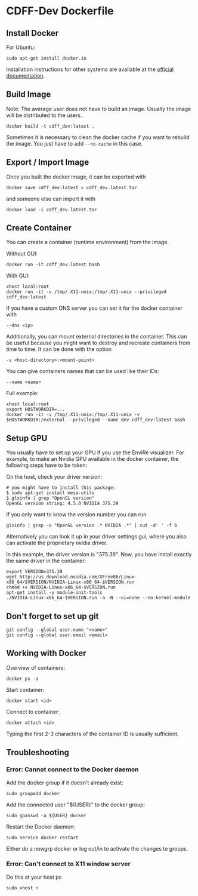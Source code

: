 # CDFF-Dev Dockerfile

## Install Docker

For Ubuntu:

    sudo apt-get install docker.io

Installation instructions for other systems are available at the
[official documentation](https://docs.docker.com/engine/installation/).

## Build Image

Note: The average user does not have to build an image. Usually the image will
be distributed to the users.

    docker build -t cdff_dev:latest .

Sometimes it is necessary to clean the docker cache if you want to rebuild the
image. You just have to add `--no-cache` in this case.

## Export / Import Image

Once you built the docker image, it can be exported with

    docker save cdff_dev:latest > cdff_dev.latest.tar

and someone else can import it with

    docker load -i cdff_dev.latest.tar

## Create Container

You can create a container (runtime environment) from the image.

Without GUI:

    docker run -it cdff_dev:latest bash

With GUI:

    xhost local:root
    docker run -it -v /tmp/.X11-unix:/tmp/.X11-unix --privileged cdff_dev:latest

If you have a custom DNS server you can set it for the docker container with

    --dns <ip>

Additionally, you can mount external directories in the container. This can
be useful because you might want to destroy and recreate containers from time
to time. It can be done with the option

    -v <host-directory>:<mount-point>

You can give containers names that can be used like their IDs:

    --name <name>

Full example:

    xhost local:root
    export HOSTWORKDIR=...
    docker run -it -v /tmp/.X11-unix:/tmp/.X11-unix -v $HOSTWORKDIR:/external --privileged --name dev cdff_dev:latest bash

## Setup GPU

You usually have to set up your GPU if you use the EnviRe visualizer. For
example, to make an Nvidia GPU available in the docker container, the following
steps have to be taken:

On the host, check your driver version:

    # you might have to install this package:
    $ sudo apt-get install mesa-utils
    $ glxinfo | grep "OpenGL version"
    OpenGL version string: 4.5.0 NVIDIA 375.39

If you only want to know the version number you can run

    glxinfo | grep -o "OpenGL version .* NVIDIA .*" | cut -d' ' -f 6

Alternatively you can look it up in your driver settings gui, where you also can activate the proprietary nvidia driver.

In this example, the driver version is "375.39". Now, you have install exactly
the same driver in the container:

    export VERSION=375.39
    wget http://us.download.nvidia.com/XFree86/Linux-x86_64/$VERSION/NVIDIA-Linux-x86_64-$VERSION.run
    chmod +x NVIDIA-Linux-x86_64-$VERSION.run
    apt-get install -y module-init-tools
    ./NVIDIA-Linux-x86_64-$VERSION.run -a -N --ui=none --no-kernel-module

## Don't forget to set up git

    git config --global user.name "<name>"
    git config --global user.email <email>

## Working with Docker

Overview of containers:

    docker ps -a

Start container:

    docker start <id>

Connect to container:

    docker attach <id>

Typing the first 2-3 characters of the container ID is usually sufficient.

## Troubleshooting

### Error: Cannot connect to the Docker daemon

Add the docker group if it doesn't already exist:

    sudo groupadd docker

Add the connected user "${USER}" to the docker group:

    sudo gpasswd -a ${USER} docker

Restart the Docker daemon:

    sudo service docker restart

Either do a newgrp docker or log out/in to activate the changes to groups.

### Error: Can't connect to X11 window server

Do this at your host pc

    sudo xhost +
